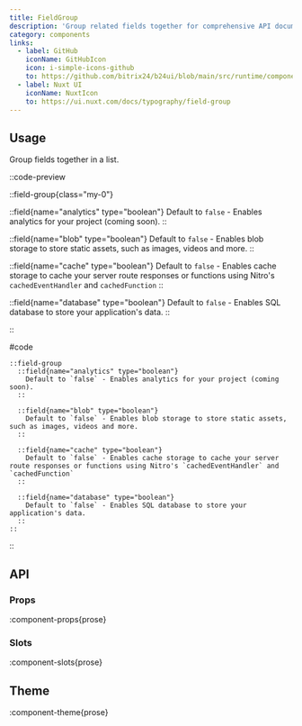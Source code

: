 ```yaml
---
title: FieldGroup
description: 'Group related fields together for comprehensive API documentation.'
category: components
links:
  - label: GitHub
    iconName: GitHubIcon
    icon: i-simple-icons-github
    to: https://github.com/bitrix24/b24ui/blob/main/src/runtime/components/prose/FieldGroup.vue
  - label: Nuxt UI
    iconName: NuxtIcon
    to: https://ui.nuxt.com/docs/typography/field-group
---
```


## Usage

Group fields together in a list.

::code-preview

::field-group{class="my-0"}

  ::field{name="analytics" type="boolean"}
  Default to `false` - Enables analytics for your project (coming soon).
  ::

  ::field{name="blob" type="boolean"}
  Default to `false` - Enables blob storage to store static assets, such as images, videos and more.
  ::

  ::field{name="cache" type="boolean"}
  Default to `false` - Enables cache storage to cache your server route responses or functions using Nitro's `cachedEventHandler` and `cachedFunction`
  ::

  ::field{name="database" type="boolean"}
  Default to `false` - Enables SQL database to store your application's data.
  ::

::

#code

```mdc
::field-group
  ::field{name="analytics" type="boolean"}
    Default to `false` - Enables analytics for your project (coming soon).
  ::

  ::field{name="blob" type="boolean"}
    Default to `false` - Enables blob storage to store static assets, such as images, videos and more.
  ::

  ::field{name="cache" type="boolean"}
    Default to `false` - Enables cache storage to cache your server route responses or functions using Nitro's `cachedEventHandler` and `cachedFunction`
  ::

  ::field{name="database" type="boolean"}
    Default to `false` - Enables SQL database to store your application's data.
  ::
::
```

::

## API

### Props

:component-props{prose}

### Slots

:component-slots{prose}

## Theme

:component-theme{prose}
